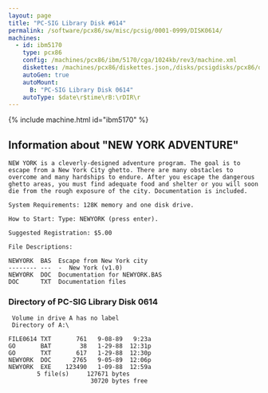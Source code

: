 ```yaml
---
layout: page
title: "PC-SIG Library Disk #614"
permalink: /software/pcx86/sw/misc/pcsig/0001-0999/DISK0614/
machines:
  - id: ibm5170
    type: pcx86
    config: /machines/pcx86/ibm/5170/cga/1024kb/rev3/machine.xml
    diskettes: /machines/pcx86/diskettes.json,/disks/pcsigdisks/pcx86/diskettes.json
    autoGen: true
    autoMount:
      B: "PC-SIG Library Disk 0614"
    autoType: $date\r$time\rB:\rDIR\r
---
```


{% include machine.html id="ibm5170" %}

## Information about "NEW YORK ADVENTURE"

    NEW YORK is a cleverly-designed adventure program. The goal is to
    escape from a New York City ghetto. There are many obstacles to
    overcome and many hardships to endure. After you escape the dangerous
    ghetto areas, you must find adequate food and shelter or you will soon
    die from the rough exposure of the city. Documentation is included.
    
    System Requirements: 128K memory and one disk drive.
    
    How to Start: Type: NEWYORK (press enter).
    
    Suggested Registration: $5.00
    
    File Descriptions:
    
    NEWYORK  BAS  Escape from New York city
    -------- ---  -  New York (v1.0)
    NEWYORK  DOC  Documentation for NEWYORK.BAS
    DOC      TXT  Documentation files

### Directory of PC-SIG Library Disk 0614

     Volume in drive A has no label
     Directory of A:\

    FILE0614 TXT       761   9-08-89   9:23a
    GO       BAT        38   1-29-88  12:31p
    GO       TXT       617   1-29-88  12:30p
    NEWYORK  DOC      2765   9-05-89  12:06p
    NEWYORK  EXE    123490   1-09-88  12:59a
            5 file(s)     127671 bytes
                           30720 bytes free
